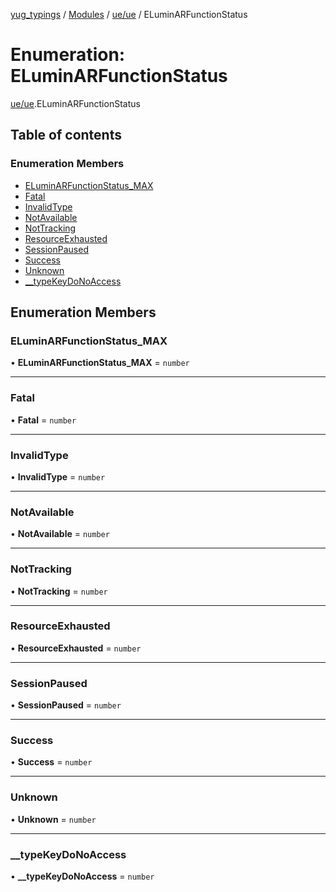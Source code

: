 [yug_typings](../README.md) / [Modules](../modules.md) / [ue/ue](../modules/ue_ue.md) / ELuminARFunctionStatus

# Enumeration: ELuminARFunctionStatus

[ue/ue](../modules/ue_ue.md).ELuminARFunctionStatus

## Table of contents

### Enumeration Members

- [ELuminARFunctionStatus\_MAX](ue_ue.ELuminARFunctionStatus.md#eluminarfunctionstatus_max)
- [Fatal](ue_ue.ELuminARFunctionStatus.md#fatal)
- [InvalidType](ue_ue.ELuminARFunctionStatus.md#invalidtype)
- [NotAvailable](ue_ue.ELuminARFunctionStatus.md#notavailable)
- [NotTracking](ue_ue.ELuminARFunctionStatus.md#nottracking)
- [ResourceExhausted](ue_ue.ELuminARFunctionStatus.md#resourceexhausted)
- [SessionPaused](ue_ue.ELuminARFunctionStatus.md#sessionpaused)
- [Success](ue_ue.ELuminARFunctionStatus.md#success)
- [Unknown](ue_ue.ELuminARFunctionStatus.md#unknown)
- [\_\_typeKeyDoNoAccess](ue_ue.ELuminARFunctionStatus.md#__typekeydonoaccess)

## Enumeration Members

### ELuminARFunctionStatus\_MAX

• **ELuminARFunctionStatus\_MAX** = `number`

___

### Fatal

• **Fatal** = `number`

___

### InvalidType

• **InvalidType** = `number`

___

### NotAvailable

• **NotAvailable** = `number`

___

### NotTracking

• **NotTracking** = `number`

___

### ResourceExhausted

• **ResourceExhausted** = `number`

___

### SessionPaused

• **SessionPaused** = `number`

___

### Success

• **Success** = `number`

___

### Unknown

• **Unknown** = `number`

___

### \_\_typeKeyDoNoAccess

• **\_\_typeKeyDoNoAccess** = `number`

